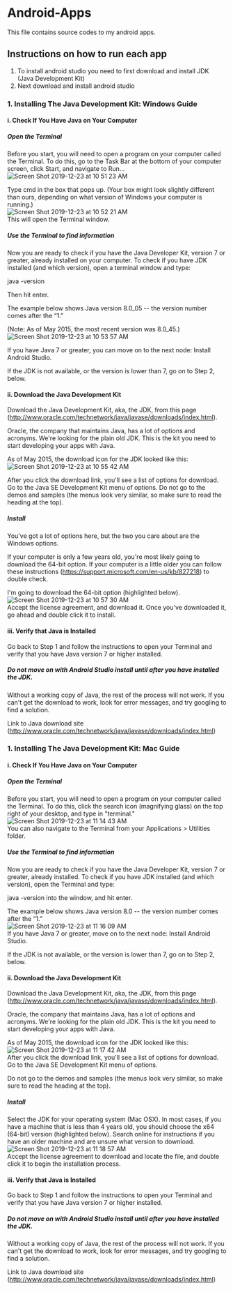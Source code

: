 # Android-Apps
This file contains source codes to my android apps.

## Instructions on how to run each app
1. To install android studio you need to first download and install JDK (Java Development Kit)<br>
2. Next download and install android studio
   
### 1. Installing The Java Development Kit: Windows Guide
#### i. Check If You Have Java on Your Computer
##### Open the Terminal
Before you start, you will need to open a program on your computer called the Terminal. To do this, go to the Task Bar at the bottom of your computer screen, click Start, and navigate to Run...<br>
![Screen Shot 2019-12-23 at 10 51 23 AM](https://user-images.githubusercontent.com/13493736/71372654-3130c280-2572-11ea-96f1-c86f86d3822d.png)<br>

Type cmd in the box that pops up. (Your box might look slightly different than ours, depending on what version of Windows your computer is running.)<br>
![Screen Shot 2019-12-23 at 10 52 21 AM](https://user-images.githubusercontent.com/13493736/71372702-5291ae80-2572-11ea-9fe5-5e098b3116c6.png)<br>
This will open the Terminal window.

##### Use the Terminal to find information
Now you are ready to check if you have the Java Developer Kit, version 7 or greater, already installed on your computer. To check if you have JDK installed (and which version), open a terminal window and type:

java -version

Then hit enter.

The example below shows Java version 8.0_05 -- the version number comes after the “1.”

(Note: As of May 2015, the most recent version was 8.0_45.)<br>
![Screen Shot 2019-12-23 at 10 53 57 AM](https://user-images.githubusercontent.com/13493736/71372798-8e2c7880-2572-11ea-9622-32644252bc6f.png)<br>

If you have Java 7 or greater, you can move on to the next node: Install Android Studio.

If the JDK is not available, or the version is lower than 7, go on to Step 2, below.

#### ii. Download the Java Development Kit
Download the Java Development Kit, aka, the JDK, from this page (http://www.oracle.com/technetwork/java/javase/downloads/index.html).

Oracle, the company that maintains Java, has a lot of options and acronyms. We're looking for the plain old JDK. This is the kit you need to start developing your apps with Java.

As of May 2015, the download icon for the JDK looked like this:<br>
![Screen Shot 2019-12-23 at 10 55 42 AM](https://user-images.githubusercontent.com/13493736/71372889-cb910600-2572-11ea-88a6-db6f247cd7d8.png)<br>

After you click the download link, you'll see a list of options for download. Go to the Java SE Development Kit menu of options. Do not go to the demos and samples (the menus look very similar, so make sure to read the heading at the top).

##### Install
You've got a lot of options here, but the two you care about are the Windows options.

If your computer is only a few years old, you're most likely going to download the 64-bit option. If your computer is a little older you can follow these instructions (https://support.microsoft.com/en-us/kb/827218) to double check.

I'm going to download the 64-bit option (highlighted below).<br>
![Screen Shot 2019-12-23 at 10 57 30 AM](https://user-images.githubusercontent.com/13493736/71373010-0b57ed80-2573-11ea-86a1-2fa24ee2b74c.png)<br>
Accept the license agreement, and download it. Once you've downloaded it, go ahead and double click it to install.

#### iii. Verify that Java is Installed
Go back to Step 1 and follow the instructions to open your Terminal and verify that you have Java version 7 or higher installed.

##### Do not move on with Android Studio install until after you have installed the JDK.
Without a working copy of Java, the rest of the process will not work. If you can't get the download to work, look for error messages, and try googling to find a solution.

Link to Java download site (http://www.oracle.com/technetwork/java/javase/downloads/index.html) <br>

### 1. Installing The Java Development Kit: Mac Guide
#### i. Check If You Have Java on Your Computer
##### Open the Terminal
Before you start, you will need to open a program on your computer called the Terminal. To do this, click the search icon (magnifying glass) on the top right of your desktop, and type in "terminal."<br>
![Screen Shot 2019-12-23 at 11 14 43 AM](https://user-images.githubusercontent.com/13493736/71373740-730f3800-2575-11ea-99c6-cf94d1166bcf.png)<br>
You can also navigate to the Terminal from your Applications > Utilities folder.

##### Use the Terminal to find information
Now you are ready to check if you have the Java Developer Kit, version 7 or greater, already installed. To check if you have JDK installed (and which version), open the Terminal and type:

java -version into the window, and hit enter.

The example below shows Java version 8.0 -- the version number comes after the “1.”<br>
![Screen Shot 2019-12-23 at 11 16 09 AM](https://user-images.githubusercontent.com/13493736/71373804-a5b93080-2575-11ea-8938-023ce8608214.png)<br>
If you have Java 7 or greater, move on to the next node: Install Android Studio.

If the JDK is not available, or the version is lower than 7, go on to Step 2, below.

#### ii. Download the Java Development Kit
Download the Java Development Kit, aka, the JDK, from this page (http://www.oracle.com/technetwork/java/javase/downloads/index.html).

Oracle, the company that maintains Java, has a lot of options and acronyms. We're looking for the plain old JDK. This is the kit you need to start developing your apps with Java.

As of May 2015, the download icon for the JDK looked like this:<br>
![Screen Shot 2019-12-23 at 11 17 42 AM](https://user-images.githubusercontent.com/13493736/71373869-e1ec9100-2575-11ea-9f97-fb0b1888714a.png)<br>
After you click the download link, you'll see a list of options for download. Go to the Java SE Development Kit menu of options.

Do not go to the demos and samples (the menus look very similar, so make sure to read the heading at the top).

##### Install
Select the JDK for your operating system (Mac OSX). In most cases, if you have a machine that is less than 4 years old, you should choose the x64 (64-bit) version (highlighted below). Search online for instructions if you have an older machine and are unsure what version to download.<br>
![Screen Shot 2019-12-23 at 11 18 57 AM](https://user-images.githubusercontent.com/13493736/71373910-09dbf480-2576-11ea-8d49-b2aa3fada08b.png)<br>
Accept the license agreement to download and locate the file, and double click it to begin the installation process.

#### iii. Verify that Java is Installed
Go back to Step 1 and follow the instructions to open your Terminal and verify that you have Java version 7 or higher installed.

##### Do not move on with Android Studio install until after you have installed the JDK.
Without a working copy of Java, the rest of the process will not work. If you can't get the download to work, look for error messages, and try googling to find a solution.

Link to Java download site (http://www.oracle.com/technetwork/java/javase/downloads/index.html)




